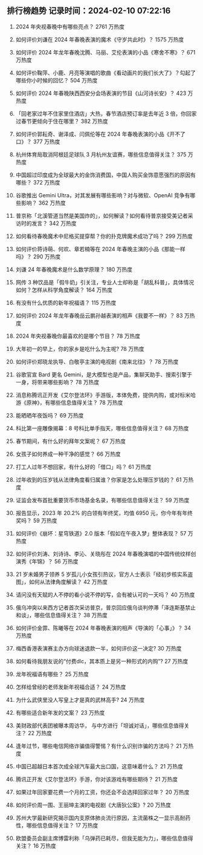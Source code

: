 
## 排行榜趋势 记录时间：2024-02-10 07:22:16
  
  1. 2024 年央视春晚中有哪些亮点？ 2761 万热度
    
  2. 如何评价刘谦在 2024 年春晚表演的魔术《守岁共此时》？ 1575 万热度
    
  3. 如何评价 2024 年龙年春晚沈腾、马丽、艾伦表演的小品《寒舍不寒》？ 671 万热度
    
  4. 如何评价鞠萍、小鹿、月亮等演唱的歌曲《看动画片的我们长大了》？勾起了哪些你小时候的回忆？ 504 万热度
    
  5. 如何评价 2024 年春晚陕西西安分会场表演的节目《山河诗长安》？ 423 万热度
    
  6. 「回老家过年不住家里住酒店」大热，春节酒店预订率是去年近 3 倍，你回家过春节更倾向于住在哪里？ 382 万热度
    
  7. 如何评价郭耘奇、谢泽成、闫佩伦等在 2024 年春晚表演的小品《开不了口》？ 377 万热度
    
  8. 杭州体育局取消阿根廷足球队 3 月杭州友谊赛，哪些信息值得关注？ 375 万热度
    
  9. 中国超过印度成为全球最大的金饰消费国，中国人购买金饰意愿强烈的原因有哪些？ 372 万热度
    
  10. 谷歌推出 Gemini Ultra，对其发展有哪些影响？对与微软、OpenAI 竞争有哪些影响？ 362 万热度
    
  11. 普京称「北溪管道当然是美国炸的」，如何解读？如何看待普京接受美记者采访时的发言？ 342 万热度
    
  12. 如何看待春晚魔术中尼格买提穿帮？你的扑克牌魔术成功了吗？ 299 万热度
    
  13. 如何评价蒋诗萌、何欢、章若楠等在 2024 年春晚主演的小品《那能一样吗》？ 290 万热度
    
  14. 刘谦 24 年春晚魔术是什么数学原理？ 180 万热度
    
  15. 网传 3 种饮品是「假牛奶」引关注，专业人士却称是「胡乱科普」，具体情况如何？怎样从科学角度解读？ 164 万热度
    
  16. 有没有什么优质的新年祝福语？ 115 万热度
    
  17. 如何评价 2024 年龙年春晚岳云鹏孙越表演的相声《我要不一样》？ 83 万热度
    
  18. 2024 年央视春晚你最喜欢的是哪个节目？ 78 万热度
    
  19. 大年初一的早上，你的家乡是吃什么为主呢? 78 万热度
    
  20. 如何评价郑晓龙执导、白敬亭主演的电视剧《南来北往》？ 78 万热度
    
  21. 谷歌官宣 Bard 更名 Gemini，是大模型也是产品，集聊天助手、搜索引擎于一身，将带来哪些影响？ 78 万热度
    
  22. 消息称腾讯正开发《艾尔登法环》手游版，本体免费，提供内购，或对标米哈游《原神》，有哪些信息值得关注？ 78 万热度
    
  23. 能晒晒年夜饭吗？ 69 万热度
    
  24. 科比第一座雕像揭幕：8 号科比单手指天，哪些信息值得关注？ 68 万热度
    
  25. 春节期间，有什么好的拜年文案呢？ 67 万热度
    
  26. 女孩子如何养成一种干净的感觉？ 66 万热度
    
  27. 打工人过年不想回家，有什么好的「借口」吗？ 61 万热度
    
  28. 过年收到的压岁钱从法律角度看归属谁？你家是怎么处理压岁钱的？ 61 万热度
    
  29. 证监会发布首批重要货币市场基金名录，有哪些信息值得关注？ 59 万热度
    
  30. 报告显示，2023 年 20.2% 的白领有年终奖，均值 6950 元，你今年有年终奖吗？ 59 万热度
    
  31. 如何评价《崩坏：星穹铁道》2.0 版本「假如在午夜入梦」整体表现？ 57 万热度
    
  32. 如何评价刘涛、刘诗诗、李沁、关晓彤在 2024 年春晚演唱的中国传统纹样创演秀《年锦》？ 56 万热度
    
  33. 21 岁未婚男子领养 5 岁孤儿小女孩引热议，官方人士表示「经初步核实系盗图」，如何从法律角度解读？ 42 万热度
    
  34. 请问没有天赋的人不停的看小说不停的写，会有被认可的一天吗？ 40 万热度
    
  35. 俄乌冲突以来西方记者首次采访普京，普京回应俄乌谈判停滞「泽连斯基禁止和谈」，哪些信息值得关注？ 38 万热度
    
  36. 如何评价金霏、陈曦等在 2024 年春晚表演的相声《导演的「心事」》？ 34 万热度
    
  37. 梅西香港表演赛主办方向球迷退款一半，如何评价这一决定? 30 万热度
    
  38. 如何看待我朋友说的“付费dlc，其本质上是另一种形式的内购”? 27 万热度
    
  39. 龙年祝福语有哪些？ 25 万热度
    
  40. 怎样给曾经的老师发新年祝福合适？ 24 万热度
    
  41. 为什么武侠里没人写皇上才是真的武林高手? 24 万热度
    
  42. 有哪些适合新年发的文案？ 23 万热度
    
  43. 美财政部代表团被曝本周访华， 与中方进行「坦诚对话」，哪些信息值得关注？ 22 万热度
    
  44. 逢年过节，哪些电信网络诈骗值得警惕？有什么识别诈骗的方法吗？ 21 万热度
    
  45. 中国已超越日本首次成全球汽车最大出口国，这意味着什么？ 21 万热度
    
  46. 腾讯正开发《艾尔登法环》手游，你对该游戏有哪些期待？ 21 万热度
    
  47. 如果过年回家要花费一个月的工资，你还会不会选择回家过年？ 20 万热度
    
  48. 如何评价周一围、王丽坤主演的电视剧《大唐狄公案》? 20 万热度
    
  49. 苏州大学最新研究揭示国内支原体肺炎流行原因，主流菌株之一显示高耐药性，哪些信息值得关注？ 17 万热度
    
  50. 欧盟委员会副主席博雷利称「乌弹药已耗尽，但我无能为力」，哪些信息值得关注？ 16 万热度
    